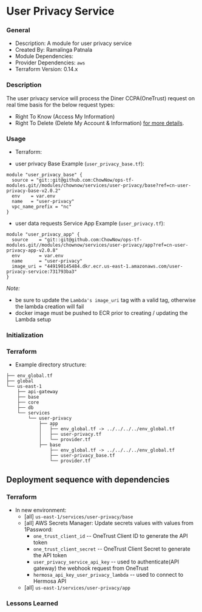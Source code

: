 # User Privacy Service

### General

* Description: A module for user privacy service
* Created By: Ramalinga Patnala
* Module Dependencies:
* Provider Dependencies: `aws`
* Terraform Version: 0.14.x

### Description

The user privacy service will process the Diner CCPA(OneTrust) request on real time basis for the below request types:
- Right To Know (Access My Information)
- Right To Delete (Delete My Account & Information) [for more details](https://chownow.atlassian.net/wiki/spaces/CE/pages/2708373594/RFC+User+Data+Requests+Service).

### Usage

* Terraform:

* user privacy Base Example (`user_privacy_base.tf`):
```hcl
module "user_privacy_base" {
  source = "git::git@github.com:ChowNow/ops-tf-modules.git//modules/chownow/services/user-privacy/base?ref=cn-user-privacy-base-v2.0.2"
  env    = var.env
  name   = "user-privacy"
  vpc_name_prefix = "nc"
}
```


* user data requests Service App Example (`user_privacy.tf`):
```hcl
module "user_privacy_app" {
  source    = "git::git@github.com:ChowNow/ops-tf-modules.git//modules/chownow/services/user-privacy/app?ref=cn-user-privacy-app-v2.0.8"
  env       = var.env
  name      = "user-privacy"
  image_uri = "449190145484.dkr.ecr.us-east-1.amazonaws.com/user-privacy-service:731793ba3"
}
```

_Note:_
  - be sure to update the `Lambda's image_uri` tag with a valid tag, otherwise the lambda creation will fail
  - docker image must be pushed to ECR prior to creating / updating the Lambda setup

### Initialization

### Terraform

* Example directory structure:
```
├── env_global.tf
├── global
└── us-east-1
    ├── api-gateway
    ├── base
    ├── core
    ├── db
    └── services
        └── user-privacy
            ├── app
            │   ├── env_global.tf -> ../../../../env_global.tf
            │   ├── user-privacy.tf
            │   └── provider.tf
            ├── base
                ├── env_global.tf -> ../../../../env_global.tf
                ├── user-privacy_base.tf
                └── provider.tf

```
## Deployment sequence with dependencies

### Terraform

* In new environment:
  * [all] `us-east-1/services/user-privacy/base`
  * [all] AWS Secrets Manager: Update secrets values with values from 1Password:
    - `one_trust_client_id` -- OneTrust Client ID to generate the API token
    - `one_trust_client_secret` -- OneTrust Client Secret to generate the API token
    - `user_privacy_service_api_key` -- used to authenticate(API gateway) the webhook request from OneTrust
    - `hermosa_api_key_user_privacy_lambda` -- used to connect to Hermosa API
  * [all] `us-east-1/services/user-privacy/app`

### Lessons Learned
